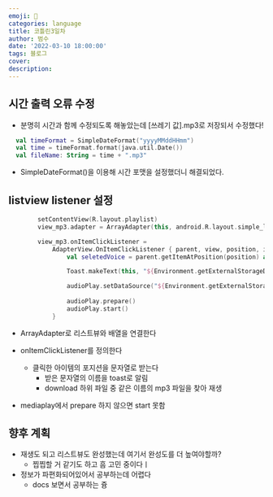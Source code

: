 ```yaml
---
emoji: 🏃
categories: language
title: 코틀린3일차
author: 범수
date: '2022-03-10 18:00:00'
tags: 블로그
cover: 
description:
---
```


## 시간 출력 오류 수정

- 분명히 시간과 함께 수정되도록 해놓았는데 [쓰레기 값].mp3로 저장되서 수정했다!

```kotlin
  val timeFormat = SimpleDateFormat("yyyyMMddHHmm")
  val time = timeFormat.format(java.util.Date())
  val fileName: String = time + ".mp3"
```
* SimpleDateFormat()을 이용해 시간 포맷을 설정했더니 해결되었다.

## listview listener 설정

```kotlin
        setContentView(R.layout.playlist)
        view_mp3.adapter = ArrayAdapter(this, android.R.layout.simple_list_item_1, mp3List)

        view_mp3.onItemClickListener =
            AdapterView.OnItemClickListener { parent, view, position, id ->
                val seletedVoice = parent.getItemAtPosition(position) as String

                Toast.makeText(this, "${Environment.getExternalStorageDirectory()}/Download/"+seletedVoice, Toast.LENGTH_SHORT).show()

                audioPlay.setDataSource("${Environment.getExternalStorageDirectory()}/Download/"+seletedVoice)
                
                audioPlay.prepare()
                audioPlay.start()
            }
```

* ArrayAdapter로 리스트뷰와 배열을 연결한다
* onItemClickListener를 정의한다
  * 클릭한 아이템의 포지션을 문자열로 받는다
    * 받은 문자열의 이름을 toast로 알림
    * download 하위 파일 중 같은 이름의 mp3 파일을 찾아 재생

* mediaplay에서 prepare 하지 않으면 start 못함

## 향후 계획

* 재생도 되고 리스트뷰도 완성했는데 여기서 완성도를 더 높여야할까?
  * 찝찝할 거 같기도 하고 흠 고민 중이다ㅣ
* 정보가 파편화되어있어서 공부하는데 어렵다
  * docs 보면서 공부하는 즁
